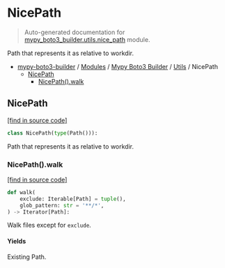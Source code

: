 # NicePath

> Auto-generated documentation for [mypy_boto3_builder.utils.nice_path](https://github.com/vemel/mypy_boto3_builder/blob/master/mypy_boto3_builder/utils/nice_path.py) module.

Path that represents it as relative to workdir.

- [mypy-boto3-builder](../../README.md#mypy_boto3_builder) / [Modules](../../MODULES.md#mypy-boto3-builder-modules) / [Mypy Boto3 Builder](../index.md#mypy-boto3-builder) / [Utils](index.md#utils) / NicePath
    - [NicePath](#nicepath)
        - [NicePath().walk](#nicepathwalk)

## NicePath

[[find in source code]](https://github.com/vemel/mypy_boto3_builder/blob/master/mypy_boto3_builder/utils/nice_path.py#L8)

```python
class NicePath(type(Path())):
```

Path that represents it as relative to workdir.

### NicePath().walk

[[find in source code]](https://github.com/vemel/mypy_boto3_builder/blob/master/mypy_boto3_builder/utils/nice_path.py#L30)

```python
def walk(
    exclude: Iterable[Path] = tuple(),
    glob_pattern: str = '**/*',
) -> Iterator[Path]:
```

Walk files except for `exclude`.

#### Yields

Existing Path.
